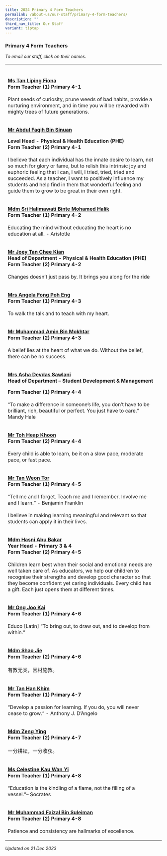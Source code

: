 ```yaml
---
title: 2024 Primary 4 Form Teachers
permalink: /about-us/our-staff/primary-4-form-teachers/
description: ""
third_nav_title: Our Staff
variant: tiptap
---
```

<h3>Primary 4 Form Teachers</h3><p><em>To email our staff, click on their names.</em></p><table><tbody><tr><th rowspan="1" colspan="1"><p></p></th><th rowspan="1" colspan="1"><p></p></th></tr><tr><td rowspan="1" colspan="1"><p><strong><a href="mailto:tan_liping_fiona@moe.edu.sg" rel="noopener noreferrer nofollow" target="_blank"><u>Ms Tan Liping Fiona</u></a></strong><br><strong>Form Teacher (1) Primary 4-1</strong><br><br>Plant seeds of curiosity, prune weeds of bad habits, provide a nurturing environment, and in time you will be rewarded with mighty trees of future generations.</p></td><td rowspan="1" colspan="1"><p></p></td></tr><tr><td rowspan="1" colspan="1"><p><strong><a href="mailto:abdul_faqih_sinuan@moe.edu.sg" rel="noopener noreferrer nofollow" target="_blank"><u>Mr Abdul Faqih Bin Sinuan</u></a></strong></p><p><strong>Level Head - Physical &amp; Health Education (PHE)</strong><br><strong>Form Teacher (2) Primary 4-1</strong><br><br>I believe that each individual has the innate desire to learn, not so much for glory or fame, but to relish this intrinsic joy and euphoric feeling that I can, I will, I tried, tried, tried and succeeded. As a teacher, I want to positively influence my students and help find in them that wonderful feeling and guide them to grow to be great in their own right.</p></td><td rowspan="1" colspan="1"><p></p></td></tr><tr><td rowspan="1" colspan="1"><p><strong><a href="mailto:Sri_Halikmawati_Mohamed_Halik_A@schools.gov.sg" rel="noopener noreferrer nofollow" target="_blank"><u>Mdm Sri Halimawati Binte Mohamed Halik</u></a></strong><br><strong>Form Teacher (1) Primary 4-2</strong><br><br>Educating the mind without educating the heart is no education at all. - Aristotle</p></td><td rowspan="1" colspan="1"><p></p></td></tr><tr><td rowspan="1" colspan="1"><p><strong><a href="mailto:tan_chee_kian@moe.edu.sg" rel="noopener noreferrer nofollow" target="_blank"><u>Mr Joey Tan Chee Kian</u></a></strong><br><strong>Head of Department - Physical &amp; Health Education (PHE)<br>Form Teacher (2) Primary 4-2</strong><br><br>Changes doesn’t just pass by. It brings you along for the ride</p></td><td rowspan="1" colspan="1"><p></p></td></tr><tr><td rowspan="1" colspan="1"><p><strong><a href="mailto:ng_poh_eng@moe.edu.sg" rel="noopener noreferrer nofollow" target="_blank"><u>Mrs Angela Fong Poh Eng</u></a></strong><br><strong>Form Teacher (1) Primary 4-3</strong><br><br>To walk the talk and to teach with my heart.</p></td><td rowspan="1" colspan="1"><p></p></td></tr><tr><td rowspan="1" colspan="1"><p><strong><a href="mailto:muhammad_amin_mokhtar@moe.edu.sg" rel="noopener noreferrer nofollow" target="_blank"><u>Mr Muhammad Amin Bin Mokhtar</u></a></strong><br><strong>Form Teacher (2) Primary 4-3</strong><br><br>A belief lies at the heart of what we do. Without the belief, there can be no success.</p></td><td rowspan="1" colspan="1"><p></p></td></tr><tr><td rowspan="1" colspan="1"><p><strong><a href="mailto:asha_devdas_sawlani@moe.edu.sg" rel="noopener noreferrer nofollow" target="_blank"><u>Mrs Asha Devdas Sawlani</u></a></strong><br><strong>Head of Department – Student Development &amp; Management</strong></p><p><strong>Form Teacher (1) Primary 4-4</strong><br><br>“To make a difference in someone’s life, you don’t have to be brilliant, rich, beautiful or perfect. You just have to care.” Mandy Hale</p></td><td rowspan="1" colspan="1"><p></p></td></tr><tr><td rowspan="1" colspan="1"><p><strong><a href="mailto:toh_heap_khoon@moe.edu.sg" rel="noopener noreferrer nofollow" target="_blank"><u>Mr Toh Heap Khoon</u></a></strong><br><strong>Form Teacher (2) Primary 4-4</strong><br><br>Every child is able to learn, be it on a slow pace, moderate pace, or fast pace.</p></td><td rowspan="1" colspan="1"><p></p></td></tr><tr><td rowspan="1" colspan="1"><p><strong><a href="mailto:tan_weon_tor@moe.edu.sg" rel="noopener noreferrer nofollow" target="_blank"><u>Mr Tan Weon Tor</u></a></strong><br><strong>Form Teacher (1) Primary 4-5</strong><br><br>“Tell me and I forget. Teach me and I remember. Involve me and I learn.” - Benjamin Franklin<br><br>I believe in making learning meaningful and relevant so that students can apply it in their lives.</p></td><td rowspan="1" colspan="1"><p></p></td></tr><tr><td rowspan="1" colspan="1"><p><strong><a href="mailto:hasni_abu_bakar@moe.edu.sg" rel="noopener noreferrer nofollow" target="_blank"><u>Mdm Hasni Abu Bakar</u></a></strong><br><strong>Year Head - Primary 3 &amp; 4<br>Form Teacher (2) Primary 4-5</strong><br><br>Children learn best when their social and emotional needs are well taken care of. As educators, we help our children to recognise their strengths and develop good character so that they become confident yet caring individuals. Every child has a gift. Each just opens them at different times.</p></td><td rowspan="1" colspan="1"><p></p></td></tr><tr><td rowspan="1" colspan="1"><p><strong><a href="mailto:ong_joo_kai@moe.edu.sg" rel="noopener noreferrer nofollow" target="_blank"><u>Mr Ong Joo Kai</u></a></strong><br><strong>Form Teacher (1) Primary 4-6</strong><br><br>Educo [Latin] “To bring out, to draw out, and to develop from within.”</p></td><td rowspan="1" colspan="1"><p></p></td></tr><tr><td rowspan="1" colspan="1"><p><strong><a href="mailto:shao_jie@moe.edu.sg" rel="noopener noreferrer nofollow" target="_blank"><u>Mdm Shao Jie</u></a></strong><br><strong>Form Teacher (2) Primary 4-6</strong><br><br>有教无类，因材施教。</p></td><td rowspan="1" colspan="1"><p></p></td></tr><tr><td rowspan="1" colspan="1"><p><strong><a href="mailto:tan_han_khim@moe.edu.sg" rel="noopener noreferrer nofollow" target="_blank"><u>Mr Tan Han Khim</u></a></strong><br><strong>Form Teacher (1) Primary 4-7</strong><br><br>“Develop a passion for learning. If you do, you will never cease to grow.” - Anthony J. D’Angelo</p></td><td rowspan="1" colspan="1"><p></p></td></tr><tr><td rowspan="1" colspan="1"><p><strong><a href="mailto:zeng_ying_a@moe.edu.sg" rel="noopener noreferrer nofollow" target="_blank"><u>Mdm Zeng Ying</u></a></strong><br><strong>Form Teacher (2) Primary 4-7</strong><br><br>一分耕耘，一分收获。</p></td><td rowspan="1" colspan="1"><p></p></td></tr><tr><td rowspan="1" colspan="1"><p><strong><a href="mailto:celestine_kau_wan_yi@moe.edu.sg" rel="noopener noreferrer nofollow" target="_blank"><u>Ms Celestine Kau Wan Yi</u></a></strong><br><strong>Form Teacher (1) Primary 4-8</strong><br><br>“Education is the kindling of a flame, not the filling of a vessel.”– Socrates</p></td><td rowspan="1" colspan="1"><p></p></td></tr><tr><td rowspan="1" colspan="1"><p><strong><a href="mailto:muhammad_faizal_suleiman@moe.edu.sg" rel="noopener noreferrer nofollow" target="_blank"><u>Mr Muhammad Faizal Bin Suleiman</u></a></strong><br><strong>Form Teacher (2) Primary 4-8</strong><br><br>Patience and consistency are hallmarks of excellence.</p></td><td rowspan="1" colspan="1"><p></p></td></tr></tbody></table><p><em>Updated on 21 Dec 2023</em></p>